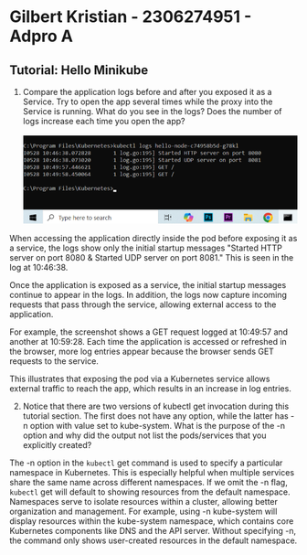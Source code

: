 # Gilbert Kristian - 2306274951 - Adpro A

## Tutorial: Hello Minikube

1. Compare the application logs before and after you exposed it as a Service. Try to open the app several times while the proxy into the Service is running. What do you see in the logs? Does the number of logs increase each time you open the app?<br><br>
![Foto](images/1.png)

When accessing the application directly inside the pod before exposing it as a service, the logs show only the initial startup messages "Started HTTP server on port 8080 & Started UDP server on port 8081." This is seen in the log at 10:46:38.

Once the application is exposed as a service, the initial startup messages continue to appear in the logs. In addition, the logs now capture incoming requests that pass through the service, allowing external access to the application.

For example, the screenshot shows a GET request logged at 10:49:57 and another at 10:59:28. Each time the application is accessed or refreshed in the browser, more log entries appear because the browser sends GET requests to the service.

This illustrates that exposing the pod via a Kubernetes service allows external traffic to reach the app, which results in an increase in log entries.

2. Notice that there are two versions of kubectl get invocation during this tutorial section. The first does not have any option, while the latter has -n option with value set to kube-system. What is the purpose of the -n option and why did the output not list the pods/services that you explicitly created? 

The -n option in the `kubectl` get command is used to specify a particular namespace in Kubernetes. This is especially helpful when multiple services share the same name across different namespaces. If we omit the -n flag, `kubectl` get will default to showing resources from the default namespace. Namespaces serve to isolate resources within a cluster, allowing better organization and management. For example, using -n kube-system will display resources within the kube-system namespace, which contains core Kubernetes components like DNS and the API server. Without specifying -n, the command only shows user-created resources in the default namespace.



